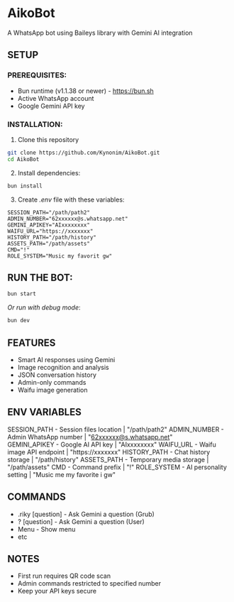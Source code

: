 # AikoBot

A WhatsApp bot using Baileys library with Gemini AI integration

## SETUP

### PREREQUISITES:
- Bun runtime (v1.1.38 or newer) - https://bun.sh
- Active WhatsApp account
- Google Gemini API key

### INSTALLATION:
1. Clone this repository
```bash
git clone https://github.com/Kynonim/AikoBot.git
cd AikoBot
```

2. Install dependencies:
```bash
bun install
```

3. Create *.env* file with these variables:
```env
SESSION_PATH="/path/path2"
ADMIN_NUMBER="62xxxxxx@s.whatsapp.net" 
GEMINI_APIKEY="AIxxxxxxxx"
WAIFU_URL="https://xxxxxxx"
HISTORY_PATH="/path/history"
ASSETS_PATH="/path/assets" 
CMD="!"
ROLE_SYSTEM="Music my favorit gw"
```

## RUN THE BOT:
```bash
bun start
```
*Or run with debug mode*:
```bash
bun dev
```

## FEATURES
- Smart AI responses using Gemini
- Image recognition and analysis
- JSON conversation history
- Admin-only commands
- Waifu image generation

## ENV VARIABLES
SESSION_PATH    - Session files location       | "/path/path2"
ADMIN_NUMBER    - Admin WhatsApp number       | "62xxxxxx@s.whatsapp.net"  
GEMINI_APIKEY   - Google AI API key           | "AIxxxxxxxx"
WAIFU_URL       - Waifu image API endpoint    | "https://xxxxxxx"
HISTORY_PATH    - Chat history storage        | "/path/history"
ASSETS_PATH     - Temporary media storage     | "/path/assets"
CMD             - Command prefix              | "!"
ROLE_SYSTEM     - AI personality setting      | "Music me my favorite i gw"

## COMMANDS
- .riky [question]  - Ask Gemini a question (Grub)
- ? [question] - Ask Gemini a question (User)
- Menu - Show menu
- etc

## NOTES
- First run requires QR code scan
- Admin commands restricted to specified number
- Keep your API keys secure